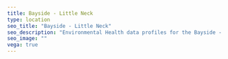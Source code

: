 ```yaml
---
title: Bayside - Little Neck
type: location
seo_title: "Bayside - Little Neck"
seo_description: "Environmental Health data profiles for the Bayside - Little Neck neighborhood of NYC."
seo_image: ""
vega: true
---
```

